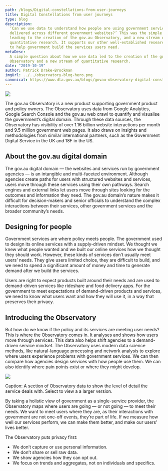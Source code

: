 ```yaml
---
path: /blogs/Digital-constellations-from-user-journeys
title: Digital Constellations from user journeys
type: blog
description:
  ‘Can we use data to understand how people are using government services
  delivered across different government websites?’ This was the simple question
  leading to the creation of the gov.au Observatory, and a new stream of
  quantitative research. It supports our other well-established research methods
  to help government build the services users need.
metaDesc:
  A simple question about how we use data led to the creation of the gov.au
  Observatory and a new stream of quantitative research.
date: "2019-10-19"
author: Patrick Drake-Brockman
imgUrl: ../../observatory-blog-hero.png
canonical: https://www.dta.gov.au/blogs/govau-observatory-digital-constellations-user-journeys
---
```


<img class="au-responsive-media img-shadow" src="../../observatory-blog-hero.png">

The gov.au Observatory is a new product supporting government product and policy
owners. The Observatory uses data from Google Analytics, Google Search Console
and the gov.au web crawl to quantify and visualise the government’s digital
domain. Through these data sources, the Observatory has visibility of over 1.16
billion website interactions per month and 9.5 million government web pages. It
also draws on insights and methodologies from similar international partners,
such as the Government Digital Service in the UK and 18F in the US.

## About the gov.au digital domain

The gov.au digital domain — the websites and services run by government agencies
— is an intangible and multi-faceted environment. Although agencies create paths
for users with structured websites and services, users move through these
services using their own pathways. Search engines and external links let users
move through sites looking for the outcomes and information they need. The
gov.au domain’s nature makes it difficult for decision-makers and senior
officials to understand the complex interactions between their services, other
government services and the broader community’s needs.

## Designing for people

Government services are where policy meets people. The government used to design
its online services with a supply-driven mindset. We thought we knew what people
wanted and we built our online services how we thought they should work.
However, these kinds of services don’t usually meet users’ needs. They give
users limited choice, they are difficult to build, and we need to spend a
significant amount of money and time to generate demand after we build the
services.

Users are right to expect products built around their needs and are used to
demand-driven services like rideshare and food delivery apps. For the government
to meet expectations of demand-driven products and services, we need to know
what users want and how they will use it, in a way that preserves their privacy.

## Introducing the Observatory

But how do we know if the policy and its services are meeting user needs? This
is where the Observatory comes in. It analyses and shows how users move through
services. This data also helps shift agencies to a demand-driven service
mindset. The Observatory uses modern data science methods, like natural-language
processing and network analysis to explore where users experience problems with
government services. We can then compare how agencies design services with how
people use them. We can also identify where pain points exist or where they
might develop.

<img class="au-responsive-media img-shadow" src="../../observatory-zoomed-small.png">

Caption: A section of Observatory data to show the level of detail the service
deals with. Select to view a a larger version.

By taking a holistic view of government as a single-service provider, the
Observatory maps where users are going — or not going — to meet their needs. We
want to meet users where they are, as their interactions with government are not
one-off events, they’re part of life. If we measure how well our services
perform, we can make them better, and make our users’ lives better.

The Observatory puts privacy first:

- We don’t capture or use personal information.
- We don’t share or sell raw data.
- We show agencies how they can opt out.
- We focus on trends and aggregates, not on individuals and specifics.

